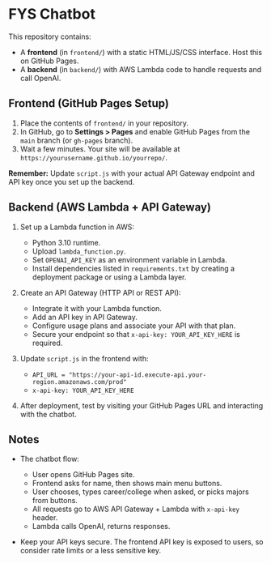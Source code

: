 # FYS Chatbot

This repository contains:
- A **frontend** (in `frontend/`) with a static HTML/JS/CSS interface. Host this on GitHub Pages.
- A **backend** (in `backend/`) with AWS Lambda code to handle requests and call OpenAI.

## Frontend (GitHub Pages Setup)

1. Place the contents of `frontend/` in your repository.
2. In GitHub, go to **Settings > Pages** and enable GitHub Pages from the `main` branch (or `gh-pages` branch).
3. Wait a few minutes. Your site will be available at `https://yourusername.github.io/yourrepo/`.

**Remember:** Update `script.js` with your actual API Gateway endpoint and API key once you set up the backend.

## Backend (AWS Lambda + API Gateway)

1. Set up a Lambda function in AWS:
   - Python 3.10 runtime.
   - Upload `lambda_function.py`.
   - Set `OPENAI_API_KEY` as an environment variable in Lambda.
   - Install dependencies listed in `requirements.txt` by creating a deployment package or using a Lambda layer.

2. Create an API Gateway (HTTP API or REST API):
   - Integrate it with your Lambda function.
   - Add an API key in API Gateway.
   - Configure usage plans and associate your API with that plan.
   - Secure your endpoint so that `x-api-key: YOUR_API_KEY_HERE` is required.

3. Update `script.js` in the frontend with:
   - `API_URL = "https://your-api-id.execute-api.your-region.amazonaws.com/prod"`
   - `x-api-key: YOUR_API_KEY_HERE`

4. After deployment, test by visiting your GitHub Pages URL and interacting with the chatbot.

## Notes

- The chatbot flow:
  - User opens GitHub Pages site.
  - Frontend asks for name, then shows main menu buttons.
  - User chooses, types career/college when asked, or picks majors from buttons.
  - All requests go to AWS API Gateway + Lambda with `x-api-key` header.
  - Lambda calls OpenAI, returns responses.

- Keep your API keys secure. The frontend API key is exposed to users, so consider rate limits or a less sensitive key.


